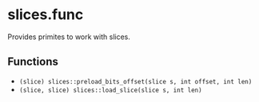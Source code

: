 # slices.func
Provides primites to work with slices.

## Functions
- `(slice) slices::preload_bits_offset(slice s, int offset, int len)`
- `(slice, slice) slices::load_slice(slice s, int len)`
